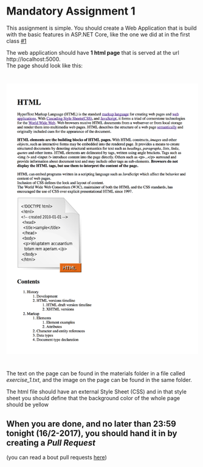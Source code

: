 # Mandatory Assignment 1

This assignment is simple. You should create a Web Application that is build with the basic features in ASP.NET Core, like the one we did at in the first class [#1](https://github.com/keacore/01_code_from_teachings)     

The web application should have **1 html page** that is served at the url http://localhost:5000.    
The page should look like this:
#

![index.html](/materials/html_mandatory.png)

#


The text on the page can be found in the materials folder in a file called _exercise_1.txt_, and the image on the page can be found in the same folder.

The html file should have an external Style Sheet (CSS) and in that style sheet you should define that the background color of the whole page should be yellow  

## When you are done, and no later than 23:59 tonight (16/2-2017), you should hand it in by creating a _Pull Request_    
(you can read a bout pull requests [here](https://github.com/keacore/GitTypicalUseCases/blob/master/pull_request.md))